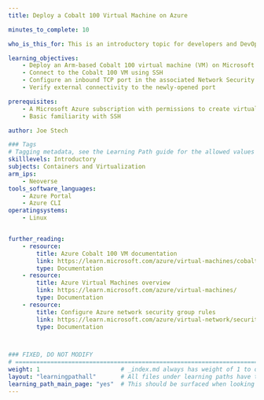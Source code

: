 ```yaml
---
title: Deploy a Cobalt 100 Virtual Machine on Azure

minutes_to_complete: 10

who_is_this_for: This is an introductory topic for developers and DevOps engineers who want to deploy an Arm-based virtual machine on Azure and expose an application port to the internet.

learning_objectives:
    - Deploy an Arm-based Cobalt 100 virtual machine (VM) on Microsoft Azure
    - Connect to the Cobalt 100 VM using SSH
    - Configure an inbound TCP port in the associated Network Security Group (NSG)
    - Verify external connectivity to the newly-opened port

prerequisites:
    - A Microsoft Azure subscription with permissions to create virtual machines and networking resources
    - Basic familiarity with SSH

author: Joe Stech

### Tags
# Tagging metadata, see the Learning Path guide for the allowed values
skilllevels: Introductory
subjects: Containers and Virtualization
arm_ips:
    - Neoverse
tools_software_languages:
    - Azure Portal
    - Azure CLI
operatingsystems:
    - Linux


further_reading:
    - resource:
        title: Azure Cobalt 100 VM documentation
        link: https://learn.microsoft.com/azure/virtual-machines/cobalt-100
        type: Documentation
    - resource:
        title: Azure Virtual Machines overview
        link: https://learn.microsoft.com/azure/virtual-machines/
        type: Documentation
    - resource:
        title: Configure Azure network security group rules
        link: https://learn.microsoft.com/azure/virtual-network/security-overview
        type: Documentation



### FIXED, DO NOT MODIFY
# ================================================================================
weight: 1                       # _index.md always has weight of 1 to order correctly
layout: "learningpathall"       # All files under learning paths have this same wrapper
learning_path_main_page: "yes"  # This should be surfaced when looking for related content. Only set for _index.md of learning path content.
---
```

